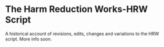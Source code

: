 # The Harm Reduction Works-HRW Script
A historical account of revisions, edits, changes and variations to the HRW script. More info soon.
